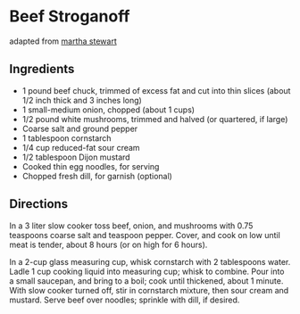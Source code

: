 # Beef Stroganoff

adapted from [martha stewart](http://www.marthastewart.com/336714/beef-stroganoff?czone=food/comfort-foods-center/comfort-foods-dishes&center=0&gallery=274310&slide=283451)

## Ingredients

- 1 pound beef chuck, trimmed of excess fat and cut into thin slices (about 1/2 inch thick and 3 inches long)
- 1 small-medium onion, chopped (about 1 cups)
- 1/2 pound white mushrooms, trimmed and halved (or quartered, if large)
- Coarse salt and ground pepper
- 1 tablespoon cornstarch
- 1/4 cup reduced-fat sour cream
- 1/2 tablespoon Dijon mustard
- Cooked thin egg noodles, for serving
- Chopped fresh dill, for garnish (optional)

## Directions

In a 3 liter slow cooker toss beef, onion, and mushrooms with 0.75 teaspoons coarse salt and teaspoon pepper. Cover, and cook on low until meat is tender, about 8 hours (or on high for 6 hours).

In a 2-cup glass measuring cup, whisk cornstarch with 2 tablespoons water. Ladle 1 cup cooking liquid into measuring cup; whisk to combine. Pour into a small saucepan, and bring to a boil; cook until thickened, about 1 minute. With slow cooker turned off, stir in cornstarch mixture, then sour cream and mustard. Serve beef over noodles; sprinkle with dill, if desired.
